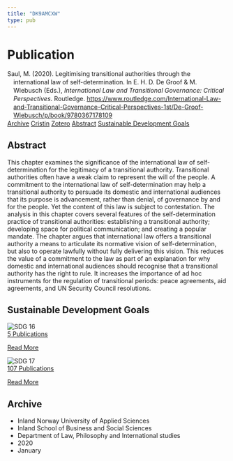 ```yaml
---
title: "DK9AMCXW"
type: pub
---
```

<h1>Publication</h1>
<article id="csl-bib-container-DK9AMCXW" class="csl-bib-container">
  <div class="csl-bib-body" style="line-height: 1.35; padding-left: 1em; text-indent:-1em;">
  <div class="csl-entry">Saul, M. (2020). Legitimising transitional authorities through the international law of self-determination. In E. H. D. De Groof &amp; M. Wiebusch (Eds.), <i>International Law and Transitional Governance: Critical Perspectives</i>. Routledge. <a href="https://www.routledge.com/International-Law-and-Transitional-Governance-Critical-Perspectives-1st/De-Groof-Wiebusch/p/book/9780367178109">https://www.routledge.com/International-Law-and-Transitional-Governance-Critical-Perspectives-1st/De-Groof-Wiebusch/p/book/9780367178109</a></div>
</div>
  <div class="csl-bib-buttons">
    <a href="#taxonomy-article-DK9AMCXW" class="csl-bib-button">Archive</a>
    <a href="https://app.cristin.no/results/show.jsf?id=1771497" alt="Cristin URL" class="csl-bib-button">Cristin</a>
    <a href="http://zotero.org/groups/5402882/items/DK9AMCXW" alt="Zotero URL" class="csl-bib-button">Zotero</a>
    <a href="#abstract-article-DK9AMCXW" class="csl-bib-button">Abstract</a>
    <a href="#sdg-article-DK9AMCXW" class="csl-bib-button">Sustainable Development Goals</a>
  </div>
  <div id="csl-bib-meta-container-DK9AMCXW"></div>
</article>
<div id="csl-bib-meta-DK9AMCXW" class="csl-bib-meta">
  <article id="abstract-article-DK9AMCXW" class="abstract-article">
    <h1>Abstract</h1>
    This chapter examines the significance of the international law of self-determination for the legitimacy of a transitional authority. Transitional authorities often have a weak claim to represent the will of the people. A commitment to the international law of self-determination may help a transitional authority to persuade its domestic and international audiences that its purpose is advancement, rather than denial, of governance by and for the people. Yet the content of this law is subject to contestation. The analysis in this chapter covers several features of the self-determination practice of transitional authorities: establishing a transitional authority; developing space for political communication; and creating a popular mandate. The chapter argues that international law offers a transitional authority a means to articulate its normative vision of self-determination, but also to operate lawfully without fully delivering this vision. This reduces the value of a commitment to the law as part of an explanation for why domestic and international audiences should recognise that a transitional authority has the right to rule. It increases the importance of ad hoc instruments for the regulation of transitional periods: peace agreements, aid agreements, and UN Security Council resolutions.
  </article>
  <article id="sdg-article-DK9AMCXW" class="sdg-article">
    <h1>Sustainable Development Goals</h1>
    <div class="sdg-container"><div id="sdg16" class="sdg"> <img src="{{< params subfolder >}}images/sdg/sdg16_en.png" class="image" alt="SDG 16"> <div class="sdg-overlay"> <a href="{{< params subfolder >}}en/archive/?sdg=16#archive" class="sdg-publication-count"><span>5</span> Publications</a> <p><a href="https://sdgs.un.org/goals/goal16" class="sdg-read-more">Read More</a></p> </div> </div> <div id="sdg17" class="sdg"> <img src="{{< params subfolder >}}images/sdg/sdg17_en.png" class="image" alt="SDG 17"> <div class="sdg-overlay"> <a href="{{< params subfolder >}}en/archive/?sdg=17#archive" class="sdg-publication-count"><span>107</span> Publications</a> <p><a href="https://sdgs.un.org/goals/goal17" class="sdg-read-more">Read More</a></p> </div> </div></div>
  </article>
  <article id="taxonomy-article-DK9AMCXW" class="taxonomy-article">
    <h1>Archive</h1>
    <ul>
      <li>Inland Norway University of Applied Sciences</li>
      <li>Inland School of Business and Social Sciences</li>
      <li>Department of Law, Philosophy and International studies</li>
      <li>2020</li>
      <li>January</li>
    </ul>
  </article>
</div>
